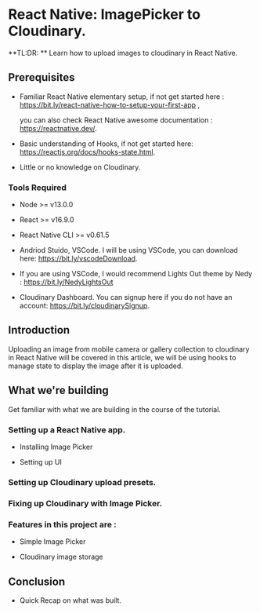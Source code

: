 # React Native: ImagePicker to Cloudinary.
**TL:DR: ** Learn how to upload images to cloudinary in React Native.

## Prerequisites

* Familiar React Native elementary setup, if not get started here : https://bit.ly/react-native-how-to-setup-your-first-app , 

  you can also check React Native awesome documentation : https://reactnative.dev/.

* Basic understanding of Hooks, if not get started here: https://reactjs.org/docs/hooks-state.html.

* Little or no knowledge on Cloudinary.

### Tools Required

* Node >= v13.0.0

* React >= v16.9.0

* React Native CLI >= v0.61.5

* Andriod Stuido, VSCode. I will be using VSCode, you can download here: https://bit.ly/vscodeDownload.

* If you are using VSCode, I would recommend Lights Out theme by Nedy : https://bit.ly/NedyLightsOut

* Cloudinary Dashboard. You can signup here if you do not have an account: https://bit.ly/cloudinarySignup.


## Introduction

Uploading an image from mobile camera or gallery collection to cloudinary in React Native will be covered in this article, we will be using hooks to manage state to display the image after it is uploaded.


## What we're building

Get familiar with what we are building in the course of the tutorial.

### Setting up a React Native app.

* Installing Image Picker

* Setting up UI

### Setting up Cloudinary upload presets.

### Fixing up Cloudinary with Image Picker.

### Features in this project are :

* Simple Image Picker

* Cloudinary image storage


## Conclusion

* Quick Recap on what was built.

